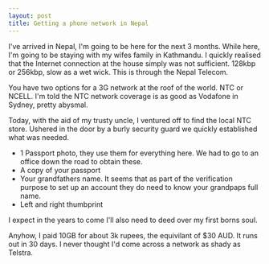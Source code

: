 ```yaml
---
layout: post
title: Getting a phone network in Nepal
---
```


I've arrived in Nepal, I'm going to be here for the next 3 months.  While here, I'm going to be staying with my wifes family in Kathmandu.  I quickly realised that the Internet connection at the house simply was not sufficient.  128kbp or 256kbp, slow as a wet wick.  This is through the Nepal Telecom. 

You have two options for a 3G network at the roof of the world.  NTC or NCELL.  I'm told the NTC network coverage is as good as Vodafone in Sydney, pretty abysmal.

Today, with the aid of my trusty uncle, I ventured off to find the local NTC store.  Ushered in the door by a burly security guard we quickly established what was needed.

* 1 Passport photo,  they use them for everything here. We had to go to an office down the road to obtain these.
* A copy of your passport
* Your grandfathers name.  It seems that as part of the verification purpose to set up an account they do need to know your grandpaps full name.  
* Left and right thumbprint

I expect in the years to come I'll also need to deed over my first borns soul.   

Anyhow, I paid 10GB for about 3k rupees, the equivilant of $30 AUD. It runs out in 30 days.  I never thought I'd come across a network as shady as Telstra.
